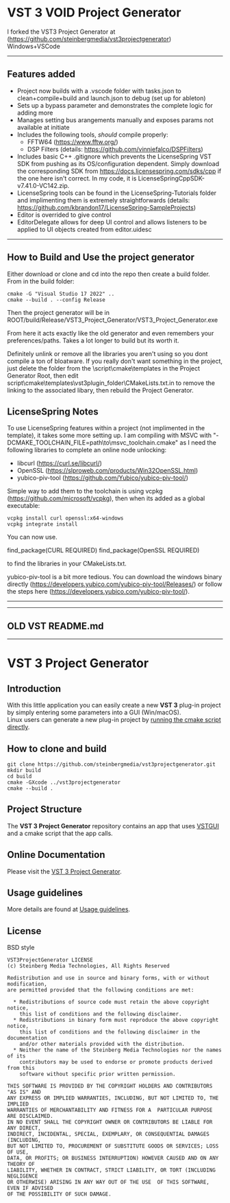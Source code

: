 # VST 3 VOID Project Generator 

I forked the VST3 Project Generator at (https://github.com/steinbergmedia/vst3projectgenerator)  
Windows+VSCode

-----------------------------------------------------------------------------------------------------------------------
## Features added 

* Project now builds with a .vscode folder with tasks.json to clean+compile+build and launch.json to debug (set up for ableton)
* Sets up a bypass parameter and demonstrates the complete logic for adding more
* Manages setting bus arangements manually and exposes params not available at initiate
* Includes the following tools, *should* compile properly:
    * FFTW64 (https://www.fftw.org/)
    * DSP Filters (details: https://github.com/vinniefalco/DSPFilters)
* Includes basic C++ .gitignore which prevents the LicenseSpring VST SDK from pushing as its OS/configuration dependent. Simply download the corresponding SDK from https://docs.licensespring.com/sdks/cpp if the one here isn't correct. In my code, it is LicenseSpringCppSDK-v7.41.0-VC142.zip.
* LicenseSpring tools can be found in the LicenseSpring-Tutorials folder and implimenting them is extremely straightforwards (details: https://github.com/kbrandon17/LicenseSpring-SampleProjects)
* Editor is overrided to give control
* EditorDelegate allows for deep UI control and allows listeners to be applied to UI objects created from editor.uidesc
-----------------------------------------------------------------------------------------------------------------------


## How to Build and Use the project generator
Either download or clone and cd into the repo then create a build folder. From in the build folder:
```
cmake -G "Visual Studio 17 2022" ..
cmake --build . --config Release  
```
Then the project generator will be in ROOT/build/Release/VST3_Project_Generator/VST3_Project_Generator.exe

From here it acts exactly like the old generator and even remembers your preferences/paths. Takes a lot longer to build but its worth it.  

Definitely unlink or remove all the libraries you aren't using so you dont compile a ton of bloatware. If you really don't want something in the project, just delete the folder from the \script\cmake\templates in the Project Generator Root, then edit script\cmake\templates\vst3plugin_folder\CMakeLists.txt.in to remove the linking to the associated libary, then rebuild the Project Generator.


## LicenseSpring Notes

To use LicenseSpring features within a project (not implimented in the template), it takes some more setting up. I am compiling with MSVC with "-DCMAKE_TOOLCHAIN_FILE=path\to\msvc_toolchain.cmake" as I need the following libraries to complete an online node unlocking:

* libcurl         (https://curl.se/libcurl/)
* OpenSSL         (https://slproweb.com/products/Win32OpenSSL.html)
* yubico-piv-tool (https://github.com/Yubico/yubico-piv-tool/)

Simple way to add them to the toolchain is using vcpkg (https://github.com/microsoft/vcpkg), then when its added as a global executable:
```
vcpkg install curl openssl:x64-windows
vcpkg integrate install
```
You can now use.

find_package(CURL REQUIRED)
find_package(OpenSSL REQUIRED)

to find the libraries in your CMakeLists.txt. 

yubico-piv-tool is a bit more tedious. You can download the windows binary directly (https://developers.yubico.com/yubico-piv-tool/Releases/) or follow the steps here (https://developers.yubico.com/yubico-piv-tool/).

-----------------------------------------------------------------------------------------------------------------------

-----------------------------------------------------------------------------------------------------------------------
OLD VST README.md
-----------------------------------------------------------------------------------------------------------------------

-----------------------------------------------------------------------------------------------------------------------

# VST 3 Project Generator


## Introduction


With this little application you can easily create a new **VST 3** plug-in project by simply entering some parameters into a GUI (Win/macOS).  
Linux users can generate a new plug-in project by [running the cmake script directly](https://github.com/steinbergmedia/vst3projectgenerator/tree/master/script).

## How to clone and build

```Example
git clone https://github.com/steinbergmedia/vst3projectgenerator.git
mkdir build
cd build
cmake -GXcode ../vst3projectgenerator
cmake --build .
```

## Project Structure

The **VST 3 Project Generator** repository contains an app that uses [VSTGUI](https://steinbergmedia.github.io/vst3_dev_portal/pages/What+is+the+VST+3+SDK/VSTGUI.html) and a cmake script that the app calls.

## Online Documentation

Please visit the [VST 3 Project Generator](https://steinbergmedia.github.io/vst3_dev_portal/pages/What+is+the+VST+3+SDK/Project+Generator.html).

## Usage guidelines

More details are found at [Usage guidelines](https://steinbergmedia.github.io/vst3_dev_portal/pages/VST+3+Licensing/Usage+guidelines.html).

## License

BSD style

    VST3ProjectGenerator LICENSE
    (c) Steinberg Media Technologies, All Rights Reserved

    Redistribution and use in source and binary forms, with or without modification,
    are permitted provided that the following conditions are met:

      * Redistributions of source code must retain the above copyright notice, 
        this list of conditions and the following disclaimer.
      * Redistributions in binary form must reproduce the above copyright notice,
        this list of conditions and the following disclaimer in the documentation 
        and/or other materials provided with the distribution.
      * Neither the name of the Steinberg Media Technologies nor the names of its
        contributors may be used to endorse or promote products derived from this 
        software without specific prior written permission.

    THIS SOFTWARE IS PROVIDED BY THE COPYRIGHT HOLDERS AND CONTRIBUTORS "AS IS" AND
    ANY EXPRESS OR IMPLIED WARRANTIES, INCLUDING, BUT NOT LIMITED TO, THE IMPLIED 
    WARRANTIES OF MERCHANTABILITY AND FITNESS FOR A  PARTICULAR PURPOSE ARE DISCLAIMED. 
    IN NO EVENT SHALL THE COPYRIGHT OWNER OR CONTRIBUTORS BE LIABLE FOR ANY DIRECT, 
    INDIRECT, INCIDENTAL, SPECIAL, EXEMPLARY, OR CONSEQUENTIAL DAMAGES (INCLUDING, 
    BUT NOT LIMITED TO, PROCUREMENT OF SUBSTITUTE GOODS OR SERVICES; LOSS OF USE, 
    DATA, OR PROFITS; OR BUSINESS INTERRUPTION) HOWEVER CAUSED AND ON ANY THEORY OF 
    LIABILITY, WHETHER IN CONTRACT, STRICT LIABILITY, OR TORT (INCLUDING NEGLIGENCE 
    OR OTHERWISE) ARISING IN ANY WAY OUT OF THE USE  OF THIS SOFTWARE, EVEN IF ADVISED
    OF THE POSSIBILITY OF SUCH DAMAGE.
